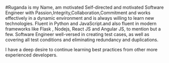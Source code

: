 #Ruganda is my Name, am motivated 
Self-directed and motivated Software Engineer with Passion,Integrity,Collaboration,Commitment and works effectively in a dynamic environment and is always willing to learn new technologies. Fluent in Python and JavaScript.and also fluent in  modern frameworks like Flask , Nodejs, React JS and Angular JS, to mention but a few. Software Engineer well-versed in creating test cases, as well as covering all test conditions and eliminating redundancy and duplications.

I have a deep desire to continue learning best practices from other more experienced developers.
 
 